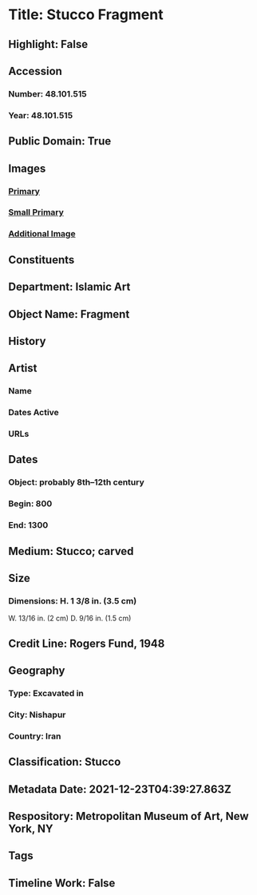 # Title: Stucco Fragment
## Highlight: False
## Accession
### Number: 48.101.515
### Year: 48.101.515
## Public Domain: True
## Images
### [Primary](https://images.metmuseum.org/CRDImages/is/original/LC-N213-front.jpg)
### [Small Primary](https://images.metmuseum.org/CRDImages/is/web-large/LC-N213-front.jpg)
### [Additional Image](https://images.metmuseum.org/CRDImages/is/original/LC-N213-back.jpg)
## Constituents
## Department: Islamic Art
## Object Name: Fragment
## History
## Artist
### Name
### Dates Active
### URLs
## Dates
### Object: probably 8th–12th century
### Begin: 800
### End: 1300
## Medium: Stucco; carved
## Size
### Dimensions: H. 1 3/8 in. (3.5 cm)
W. 13/16 in. (2 cm)
D. 9/16 in. (1.5 cm)
## Credit Line: Rogers Fund, 1948
## Geography
### Type: Excavated in
### City: Nishapur
### Country: Iran
## Classification: Stucco
## Metadata Date: 2021-12-23T04:39:27.863Z
## Respository: Metropolitan Museum of Art, New York, NY
## Tags
## Timeline Work: False